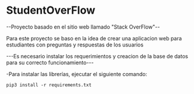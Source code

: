 # StudentOverFlow

--Proyecto basado en el sitio web llamado "Stack OverFlow"--

Para este proyecto se baso en la idea de crear una aplicacion web para estudiantes con preguntas y respuestas de los usuarios

---Es necesario instalar los requerimientos y creacion de la base de datos para su correcto funcionamiento---

-Para instalar las librerías, ejecutar el siguiente comando:

    pip3 install -r requirements.txt